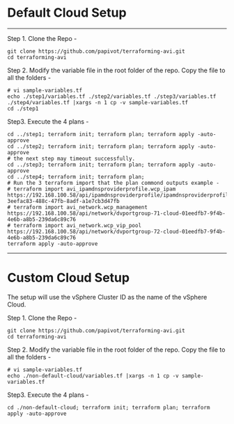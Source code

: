 # Default Cloud Setup
---
Step 1. Clone the Repo -
```shell
git clone https://github.com/papivot/terraforming-avi.git
cd terraforming-avi
```

Step 2. Modify the variable file in the root folder of the repo. Copy the file to all the folders - 
```shell
# vi sample-variables.tf
echo ./step1/variables.tf ./step2/variables.tf ./step3/variables.tf ./step4/variables.tf |xargs -n 1 cp -v sample-variables.tf
cd ./step1
```

Step3. Execute the 4 plans -  
```shell 
cd ../step1; terraform init; terraform plan; terraform apply -auto-approve
cd ../step2; terraform init; terraform plan; terraform apply -auto-approve
# the next step may timeout successfully. 
cd ../step3; terraform init; terraform plan; terraform apply -auto-approve 
cd ../step4; terraform init; terraform plan;
# Run the 3 terraform import that the plan commond outputs example - 
# terraform import avi_ipamdnsproviderprofile.wcp_ipam https://192.168.100.58/api/ipamdnsproviderprofile/ipamdnsproviderprofile-3eefac83-488c-47fb-8adf-a1e7cb3d47fb
# terraform import avi_network.wcp_management https://192.168.100.58/api/network/dvportgroup-71-cloud-01eedfb7-9f4b-4e6b-a8b5-239da6c89c76
# terraform import avi_network.wcp_vip_pool https://192.168.100.58/api/network/dvportgroup-72-cloud-01eedfb7-9f4b-4e6b-a8b5-239da6c89c76
terraform apply -auto-approve
```
---
# Custom Cloud Setup

The setup will use the vSphere Cluster ID as the name of the vSphere Cloud. 

Step 1. Clone the Repo -
```shell
git clone https://github.com/papivot/terraforming-avi.git
cd terraforming-avi
```

Step 2. Modify the variable file in the root folder of the repo. Copy the file to all the folders - 
```shell
# vi sample-variables.tf
echo ./non-default-cloud/variables.tf |xargs -n 1 cp -v sample-variables.tf
```

Step3. Execute the 4 plans -  
```shell 
cd ./non-default-cloud; terraform init; terraform plan; terraform apply -auto-approve
```
